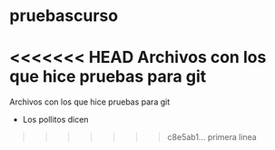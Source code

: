 # pruebascurso
<<<<<<< HEAD
Archivos con los que hice pruebas para git
=======
Archivos con los que hice pruebas para git

* Los pollitos dicen
>>>>>>> c8e5ab1... primera linea
